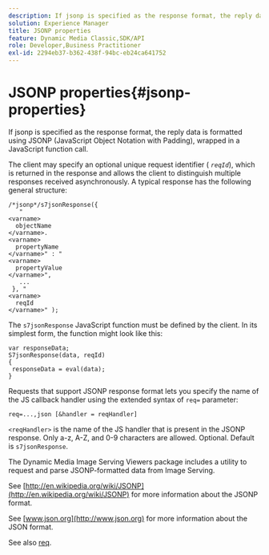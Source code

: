 ```yaml
---
description: If jsonp is specified as the response format, the reply data is formatted using JSONP (JavaScript Object Notation with Padding), wrapped in a JavaScript function call.
solution: Experience Manager
title: JSONP properties
feature: Dynamic Media Classic,SDK/API
role: Developer,Business Practitioner
exl-id: 2294eb37-b362-438f-94bc-eb24ca641752
---
```

# JSONP properties{#jsonp-properties}

If jsonp is specified as the response format, the reply data is formatted using JSONP (JavaScript Object Notation with Padding), wrapped in a JavaScript function call.

 The client may specify an optional unique request identifier ( *`reqId`*), which is returned in the response and allows the client to distinguish multiple responses received asynchronously. A typical response has the following general structure:

```
/*jsonp*/s7jsonResponse({ 
   " 
<varname>
  objectName 
</varname>. 
<varname>
  propertyName 
</varname>" : " 
<varname>
  propertyValue 
</varname>", 
   ... 
 }, " 
<varname>
  reqId 
</varname>" );
```

The `s7jsonResponse` JavaScript function must be defined by the client. In its simplest form, the function might look like this:

```
var responseData; 
S7jsonResponse(data, reqId) 
{ 
 responseData = eval(data); 
}
```

Requests that support JSONP response format lets you specify the name of the JS callback handler using the extended syntax of `req=` parameter:

`req=...,json [&handler = reqHandler]`

`<reqHandler>` is the name of the JS handler that is present in the JSONP response. Only a-z, A-Z, and 0-9 characters are allowed. Optional. Default is `s7jsonResponse`.

The Dynamic Media Image Serving Viewers package includes a utility to request and parse JSONP-formatted data from Image Serving.

See [http://en.wikipedia.org/wiki/JSONP](http://en.wikipedia.org/wiki/JSONP) for more information about the JSONP format.

See [www.json.org](http://www.json.org) for more information about the JSON format.

See also [req](../../../../../../is-api/http-ref/image-serving-api-ref/c-http-protocol-reference/c-command-reference/r-req/r-req.md#reference-907cdb4a97034db7ad94695f25552e76).
